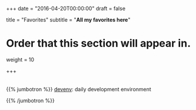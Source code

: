 +++
date = "2016-04-20T00:00:00"
draft = false

title = "Favorites"
subtitle = "**All my favorites here**"

# Order that this section will appear in.
weight = 10

+++

<!--
<div style="text-align: center;">
<h1>Academic</h1>
<h2 style="margin-top: 0;">Create a beautifully simple personal or academic website</h2>
</div>
-->

<div style="height: 5px;"></div>

{{% jumbotron %}}
[devenv](https://zhoumingjun.github.io/devenv): daily development environment

{{% /jumbotron %}}
